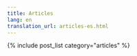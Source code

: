 ```yaml
---
title: Articles
lang: en
translation_url: articles-es.html
---
```


{% include post_list category="articles" %}
